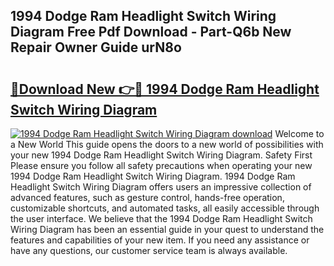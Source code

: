 ## 1994 Dodge Ram Headlight Switch Wiring Diagram Free Pdf Download - Part-Q6b New Repair Owner Guide urN8o

# <h2><a href="http://dfhlav.blite.top/?on=1994+Dodge+Ram+Headlight+Switch+Wiring+Diagram">🔗Download New 👉🔴 1994 Dodge Ram Headlight Switch Wiring Diagram</a></h2>

[![1994 Dodge Ram Headlight Switch Wiring Diagram download](https://i.imgur.com/lujVjoI.png)](http://dfhlav.blite.top/?on=1994+Dodge+Ram+Headlight+Switch+Wiring+Diagram)
Welcome to a New World This guide opens the doors to a new world of possibilities with your new 1994 Dodge Ram Headlight Switch Wiring Diagram. Safety First Please ensure you follow all safety precautions when operating your new 1994 Dodge Ram Headlight Switch Wiring Diagram. 1994 Dodge Ram Headlight Switch Wiring Diagram offers users an impressive collection of advanced features, such as gesture control, hands-free operation, customizable shortcuts, and automated tasks, all easily accessible through the user interface. We believe that the 1994 Dodge Ram Headlight Switch Wiring Diagram has been an essential guide in your quest to understand the features and capabilities of your new item. If you need any assistance or have any questions, our customer service team is always available.
